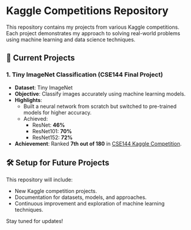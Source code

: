 # Kaggle Competitions Repository

This repository contains my projects from various Kaggle competitions. Each project demonstrates my approach to solving real-world problems using machine learning and data science techniques.

## 📂 Current Projects
### 1. **Tiny ImageNet Classification (CSE144 Final Project)**
- **Dataset**: Tiny ImageNet
- **Objective**: Classify images accurately using machine learning models.
- **Highlights**:
  - Built a neural network from scratch but switched to pre-trained models for higher accuracy.
  - Achieved:
    - ResNet: **46%**
    - ResNet101: **70%**
    - ResNet152: **72%**
- **Achievement**: Ranked **7th out of 180** in [CSE144 Kaggle Competition](https://www.kaggle.com/competitions/ucsc-cse-144-spring-2022-final-project/leaderboard).

## 🛠️ Setup for Future Projects
This repository will include:
- New Kaggle competition projects.
- Documentation for datasets, models, and approaches.
- Continuous improvement and exploration of machine learning techniques.

Stay tuned for updates!
